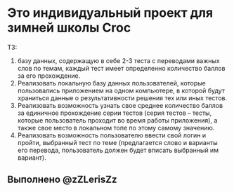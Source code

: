 # Это индивидуальный проект для зимней школы Croc #
ТЗ:
1.  базу данных, содержащую в себе 2-3 теста с переводами важных слов по темам, каждый тест имеет определенно количество баллов за его прохождение.
2.  Реализовать локальную базу данных пользователей, которые пользовались приложением на одном компьютере, в 
которой будут храниться данные о результативности решения тех или иных тестов.
3.  Реализовать возможность узнать свое среднее количество баллов за единичное прохождение серии тестов (серия тестов – тесты, которые 
пользователь проходит во время работы приложения), а также свое место в локальном топе по этому самому значению.
4.  Реализовать возможность пользователю ввести свой логин и пройти, выбранный тест по теме (предлагается слово и варианты его перевода, 
пользователь должен будет вписать выбранный им вариант).
## Выполнено @zZLerisZz ##
